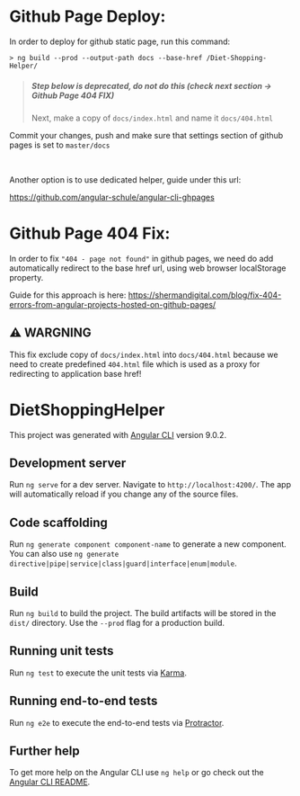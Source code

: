 # Github Page Deploy:

In order to deploy for github static page, run this command:

````
> ng build --prod --output-path docs --base-href /Diet-Shopping-Helper/
````

> ##### Step below is deprecated, do not do this (check next section -> Github Page 404 FIX) 
> Next, make a copy of `docs/index.html` and name it `docs/404.html`

Commit your changes, push and make sure that settings section of github pages is set to `master/docs`

<br>

Another option is to use dedicated helper, guide under this url:

<https://github.com/angular-schule/angular-cli-ghpages>

# Github Page 404 Fix:

In order to fix ` "404 - page not found" ` in github pages, we need do add automatically redirect to the base href url, using web browser localStorage property.

Guide for this approach is here: <https://shermandigital.com/blog/fix-404-errors-from-angular-projects-hosted-on-github-pages/>

 ## :warning: **WARGNING**

This fix exclude copy of `docs/index.html` into `docs/404.html` because we need to create predefined `404.html` file which is used as a proxy for redirecting to application base href!

# DietShoppingHelper

This project was generated with [Angular CLI](https://github.com/angular/angular-cli) version 9.0.2.

## Development server

Run `ng serve` for a dev server. Navigate to `http://localhost:4200/`. The app will automatically reload if you change any of the source files.

## Code scaffolding

Run `ng generate component component-name` to generate a new component. You can also use `ng generate directive|pipe|service|class|guard|interface|enum|module`.

## Build

Run `ng build` to build the project. The build artifacts will be stored in the `dist/` directory. Use the `--prod` flag for a production build.

## Running unit tests

Run `ng test` to execute the unit tests via [Karma](https://karma-runner.github.io).

## Running end-to-end tests

Run `ng e2e` to execute the end-to-end tests via [Protractor](http://www.protractortest.org/).

## Further help

To get more help on the Angular CLI use `ng help` or go check out the [Angular CLI README](https://github.com/angular/angular-cli/blob/master/README.md).
